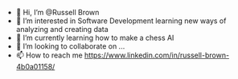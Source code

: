 - 👋 Hi, I’m @Russell Brown
- 👀 I’m interested in Software Development learning new ways of analyzing and creating data
- 🌱 I’m currently learning how to make a chess AI
- 💞️ I’m looking to collaborate on ...
- 📫 How to reach me https://www.linkedin.com/in/russell-brown-4b0a01158/

<!---
RussellJBrown/RussellJBrown is a ✨ special ✨ repository because its `README.md` (this file) appears on your GitHub profile.
You can click the Preview link to take a look at your changes.
--->
